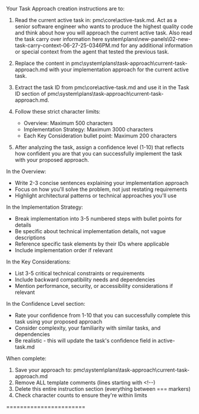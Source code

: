 Your Task Approach creation instructions are to:

1. Read the current active task in: pmc\core\active-task.md. Act as a senior software engineer who wants to produce the highest quality code and think about how you will approach the current active task. Also read the task carry over information here system\plans\new-panels\02-new-task-carry-context-06-27-25-0346PM.md for any additional information or special context from the agent that tested the previous task.

2. Replace the content in pmc\system\plans\task-approach\current-task-approach.md with your implementation approach for the current active task.

3. Extract the task ID from pmc\core\active-task.md and use it in the Task ID section of pmc\system\plans\task-approach\current-task-approach.md.

4. Follow these strict character limits:
   - Overview: Maximum 500 characters
   - Implementation Strategy: Maximum 3000 characters
   - Each Key Consideration bullet point: Maximum 200 characters

5. After analyzing the task, assign a confidence level (1-10) that reflects how confident you are that you can successfully implement the task with your proposed approach.

In the Overview:
- Write 2-3 concise sentences explaining your implementation approach
- Focus on how you'll solve the problem, not just restating requirements
- Highlight architectural patterns or technical approaches you'll use

In the Implementation Strategy:
- Break implementation into 3-5 numbered steps with bullet points for details
- Be specific about technical implementation details, not vague descriptions
- Reference specific task elements by their IDs where applicable
- Include implementation order if relevant

In the Key Considerations:
- List 3-5 critical technical constraints or requirements
- Include backward compatibility needs and dependencies
- Mention performance, security, or accessibility considerations if relevant

In the Confidence Level section:
- Rate your confidence from 1-10 that you can successfully complete this task using your proposed approach
- Consider complexity, your familiarity with similar tasks, and dependencies
- Be realistic - this will update the task's confidence field in active-task.md

When complete:
1. Save your approach to: pmc\system\plans\task-approach\current-task-approach.md
2. Remove ALL template comments (lines starting with <!--)
3. Delete this entire instruction section (everything between === markers)
4. Check character counts to ensure they're within limits

=======================